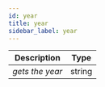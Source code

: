 ```yaml
---
id: year
title: year
sidebar_label: year
---
```


|   Description   |  Type  |
| :-------------: | :----: |
| _gets the year_ | string |
